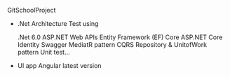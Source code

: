 GitSchoolProject

- .Net Architecture Test using

    .Net 6.0
    ASP.NET Web APIs
    Entity Framework (EF) Core
    ASP.NET Core Identity
    Swagger
    MediatR pattern
    CQRS Repository & UnitofWork pattern
    Unit test...

 - UI app 
    Angular latest version
